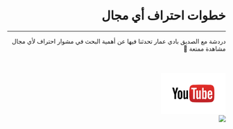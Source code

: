 <div dir="auto">
  <h1>
  خطوات احتراف أي مجال
 </h1>
    <hr>
دردشة مع الصديق بادي عمار تحدثنا فيها عن أهمية البحث في مشوار احتراف لأي مجال
مشاهدة ممتعة 🌹
  <br>
  <br>
  <br>
  
  <a href="https://www.youtube.com/watch?v=mtiQqJ8OxS4"><img width="150em" src="images/youtube-logo.png"></a>
  <br>
  <a href="https://www.youtube.com/watch?v=mtiQqJ8OxS4"><img src="https://img.youtube.com/vi/mtiQqJ8OxS4/0.jpg"></a>
</div>
